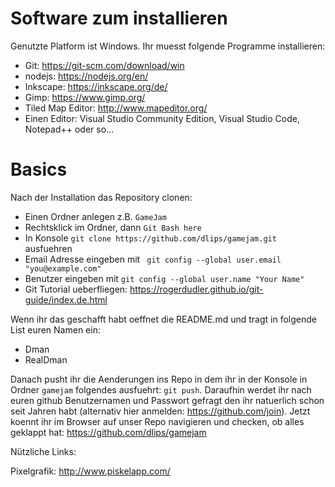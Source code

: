 # Software zum installieren

Genutzte Platform ist Windows. Ihr muesst folgende Programme installieren:

* Git: https://git-scm.com/download/win
* nodejs: https://nodejs.org/en/
* Inkscape: https://inkscape.org/de/
* Gimp: https://www.gimp.org/
* Tiled Map Editor: http://www.mapeditor.org/
* Einen Editor: Visual Studio Community Edition, Visual Studio Code, Notepad++ oder so...

# Basics

Nach der Installation das Repository clonen:

* Einen Ordner anlegen z.B. `GameJam`
* Rechtsklick im Ordner, dann `Git Bash here`
* In Konsole `git clone https://github.com/dlips/gamejam.git` ausfuehren
* Email Adresse eingeben mit ` git config --global user.email "you@example.com"`
* Benutzer eingeben mit `git config --global user.name "Your Name"`
* Git Tutorial ueberfliegen: https://rogerdudler.github.io/git-guide/index.de.html

Wenn ihr das geschafft habt oeffnet die README.md und tragt in folgende List euren Namen ein:

* Dman
* RealDman

Danach pusht ihr die Aenderungen ins Repo in dem ihr in der Konsole in Ordner `gamejam` folgendes ausfuehrt: `git push`. 
Daraufhin werdet ihr nach euren github Benutzernamen und Passwort gefragt den ihr natuerlich schon 
seit Jahren habt (alternativ hier anmelden: https://github.com/join). Jetzt koennt ihr im Browser auf unser Repo navigieren 
und checken, ob alles geklappt hat: https://github.com/dlips/gamejam

Nützliche Links:

Pixelgrafik:
http://www.piskelapp.com/

 
